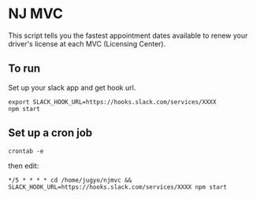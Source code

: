 # NJ MVC

This script tells you the fastest appointment dates available to renew your driver's license at each MVC (Licensing Center).

## To run

Set up your slack app and get hook url.

    export SLACK_HOOK_URL=https://hooks.slack.com/services/XXXX
    npm start

## Set up a cron job

    crontab -e

then edit:

    */5 * * * * cd /home/jugyo/njmvc && SLACK_HOOK_URL=https://hooks.slack.com/services/XXXX npm start
